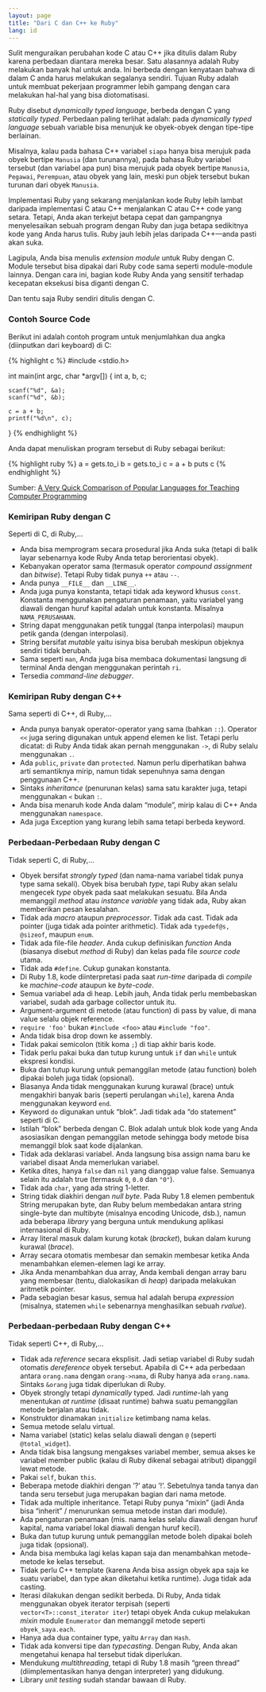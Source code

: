 ```yaml
---
layout: page
title: "Dari C dan C++ ke Ruby"
lang: id
---
```


Sulit menguraikan perubahan kode C atau C++ jika ditulis dalam Ruby
karena perbedaan diantara mereka besar. Satu alasannya adalah Ruby
melakukan banyak hal untuk anda. Ini berbeda dengan kenyataan bahwa di
dalam C anda harus melakukan segalanya sendiri. Tujuan Ruby adalah untuk
membuat pekerjaan programmer lebih gampang dengan cara melakukan hal-hal
yang bisa diotomatisasi.

Ruby disebut *dynamically typed language*, berbeda dengan C yang
*statically typed*. Perbedaan paling terlihat adalah: pada *dynamically
typed language* sebuah variable bisa menunjuk ke obyek-obyek dengan
tipe-tipe berlainan.

Misalnya, kalau pada bahasa C++ variabel `siapa` hanya bisa merujuk pada
obyek bertipe `Manusia` (dan turunannya), pada bahasa Ruby variabel
tersebut (dan variabel apa pun) bisa merujuk pada obyek bertipe
`Manusia`, `Pegawai`, `Perempuan`, atau obyek yang lain, meski pun objek
tersebut bukan turunan dari obyek `Manusia`.

Implementasi Ruby yang sekarang menjalankan kode Ruby lebih lambat
daripada implementasi C atau C++ menjalankan C atau C++ code yang
setara. Tetapi, Anda akan terkejut betapa cepat dan gampangnya
menyelesaikan sebuah program dengan Ruby dan juga betapa sedikitnya kode
yang Anda harus tulis. Ruby jauh lebih jelas daripada C++—anda pasti
akan suka.

Lagipula, Anda bisa menulis *extension module* untuk Ruby dengan C.
Module tersebut bisa dipakai dari Ruby code sama seperti module-module
lainnya. Dengan cara ini, bagian kode Ruby Anda yang sensitif terhadap
kecepatan eksekusi bisa diganti dengan C.

Dan tentu saja Ruby sendiri ditulis dengan C.

### Contoh Source Code

Berikut ini adalah contoh program untuk menjumlahkan dua angka
(diinputkan dari keyboard) di C:

{% highlight c %}
#include <stdio.h>

int main(int argc, char *argv[])
{
    int a, b, c;

    scanf("%d", &a);
    scanf("%d", &b);

    c = a + b;
    printf("%d\n", c);
}
{% endhighlight %}

Anda dapat menuliskan program tersebut di Ruby sebagai berikut:

{% highlight ruby %}
a = gets.to_i
b = gets.to_i
c = a + b
puts c
{% endhighlight %}

Sumber: [A Very Quick Comparison of Popular Languages for Teaching
Computer Programming][1]

### Kemiripan Ruby dengan C

Seperti di C, di Ruby,...

* Anda bisa memprogram secara prosedural jika Anda suka (tetapi di balik
  layar sebenarnya kode Ruby Anda tetap berorientasi obyek).
* Kebanyakan operator sama (termasuk operator *compound assignment* dan
  *bitwise*). Tetapi Ruby tidak punya `++` atau `--`.
* Anda punya `__FILE__` dan `__LINE__`.
* Anda juga punya konstanta, tetapi tidak ada keyword khusus `const`.
  Konstanta menggunakan pengaturan penamaan, yaitu variabel yang diawali
  dengan huruf kapital adalah untuk konstanta. Misalnya
  `NAMA_PERUSAHAAN`.
* String dapat menggunakan petik tunggal (tanpa interpolasi) maupun
  petik ganda (dengan interpolasi).
* String bersifat *mutable* yaitu isinya bisa berubah meskipun objeknya
  sendiri tidak berubah.
* Sama seperti `man`, Anda juga bisa membaca dokumentasi langsung di
  terminal Anda dengan menggunakan perintah `ri`.
* Tersedia *command-line debugger*.

### Kemiripan Ruby dengan C++

Sama seperti di C++, di Ruby,...

* Anda punya banyak operator-operator yang sama (bahkan `::`). Operator
  `<<` juga sering digunakan untuk append elemen ke list. Tetapi perlu
  dicatat: di Ruby Anda tidak akan pernah menggunakan `->`, di Ruby
  selalu menggunakan `.`.
* Ada `public`, `private` dan `protected`. Namun perlu diperhatikan
  bahwa arti semantiknya mirip, namun tidak sepenuhnya sama dengan
  penggunaan C++.
* Sintaks *inheritance* (penurunan kelas) sama satu karakter juga,
  tetapi menggunakan `<` bukan `:`.
* Anda bisa menaruh kode Anda dalam “module”, mirip kalau di C++ Anda
  menggunakan `namespace`.
* Ada juga Exception yang kurang lebih sama tetapi berbeda keyword.

### Perbedaan-Perbedaan Ruby dengan C

Tidak seperti C, di Ruby,...

* Obyek bersifat *strongly typed* (dan nama-nama variabel tidak punya
  type sama sekali). Obyek bisa berubah *type*, tapi Ruby akan selalu
  mengecek *type* obyek pada saat melakukan sesuatu. Bila Anda memanggil
  *method* atau *instance variable* yang tidak ada, Ruby akan memberikan
  pesan kesalahan.
* Tidak ada *macro* ataupun *preprocessor*. Tidak ada cast. Tidak ada
  pointer (juga tidak ada pointer arithmetic). Tidak ada `typedef@s,
  @sizeof`, maupun `enum`.
* Tidak ada file-file *header*. Anda cukup definisikan *function* Anda
  (biasanya disebut *method* di Ruby) dan kelas pada file *source code*
  utama.
* Tidak ada `#define`. Cukup gunakan konstanta.
* Di Ruby 1.8, kode diinterpretasi pada saat *run-time* daripada
  di *compile* ke *machine-code* ataupun ke *byte-code*.
* Semua variabel ada di heap. Lebih jauh, Anda tidak perlu membebaskan
  variabel, sudah ada garbage collector untuk itu.
* Argument-argument di metode (atau function) di pass by value, di mana
  value selalu objek reference.
* `require 'foo'` bukan `#include <foo>` atau `#include "foo"`.
* Anda tidak bisa drop down ke assembly.
* Tidak pakai semicolon (titik koma `;`) di tiap akhir baris kode.
* Tidak perlu pakai buka dan tutup kurung untuk `if` dan `while` untuk
  ekspresi kondisi.
* Buka dan tutup kurung untuk pemanggilan metode (atau function) boleh
  dipakai boleh juga tidak (opsional).
* Biasanya Anda tidak menggunakan kurung kurawal (brace) untuk
  mengakhiri banyak baris (seperti perulangan `while`), karena Anda
  menggunakan keyword `end`.
* Keyword `do` digunakan untuk “blok”. Jadi tidak ada “do statement”
  seperti di C.
* Istilah “blok” berbeda dengan C. Blok adalah untuk blok kode yang Anda
  asosiasikan dengan pemanggilan metode sehingga body metode bisa
  memanggil blok saat kode dijalankan.
* Tidak ada deklarasi variabel. Anda langsung bisa assign nama baru ke
  variabel disaat Anda memerlukan variabel.
* Ketika dites, hanya `false` dan `nil` yang dianggap value false.
  Semuanya selain itu adalah true (termasuk `0`, `0.0` dan `"0"`).
* Tidak ada `char`, yang ada string 1-letter.
* String tidak diakhiri dengan *null byte*. Pada Ruby 1.8 elemen
  pembentuk String merupakan byte, dan Ruby belum membedakan antara
  string single-byte dan multibyte (misalnya encoding Unicode, dsb.),
  namun ada beberapa *library* yang berguna untuk mendukung aplikasi
  internasional di Ruby.
* Array literal masuk dalam kurung kotak (*bracket*), bukan dalam kurung
  kurawal (*brace*).
* Array secara otomatis membesar dan semakin membesar ketika Anda
  menambahkan elemen-elemen lagi ke array.
* Jika Anda menambahkan dua array, Anda kembali dengan array baru yang
  membesar (tentu, dialokasikan di *heap*) daripada melakukan aritmetik
  pointer.
* Pada sebagian besar kasus, semua hal adalah berupa *expression*
  (misalnya, statemen `while` sebenarnya menghasilkan sebuah *rvalue*).

### Perbedaan-perbedaan Ruby dengan C++

Tidak seperti C++, di Ruby,...

* Tidak ada *reference* secara eksplisit. Jadi setiap variabel di Ruby
  sudah otomatis *dereference* obyek tersebut. Apabila di C++ ada
  perbedaan antara `orang.nama` dengan `orang->nama`, di Ruby hanya ada
  `orang.nama`. Sintaks `&orang` juga tidak diperlukan di Ruby.
* Obyek strongly tetapi *dynamically* typed. Jadi *runtime*-lah yang
  menentukan *at runtime* (disaat runtime) bahwa suatu pemanggilan
  metode berjalan atau tidak.
* Konstruktor dinamakan `initialize` ketimbang nama kelas.
* Semua metode selalu virtual.
* Nama variabel (static) kelas selalu diawali dengan `@`
  (seperti `@total_widget`).
* Anda tidak bisa langsung mengakses variabel member, semua akses ke
  variabel member public (kalau di Ruby dikenal sebagai atribut)
  dipanggil lewat metode.
* Pakai `self`, bukan `this`.
* Beberapa metode diakhiri dengan ’?’ atau ’!’. Sebetulnya tanda tanya
  dan tanda seru tersebut juga merupakan bagian dari nama metode.
* Tidak ada multiple inheritance. Tetapi Ruby punya “mixin” (jadi Anda
  bisa “inherit” / menurunkan semua metode instan dari module).
* Ada pengaturan penamaan (mis. nama kelas selalu diawali dengan huruf
  kapital, nama variabel lokal diawali dengan huruf kecil).
* Buka dan tutup kurung untuk pemanggilan metode boleh dipakai boleh
  juga tidak (opsional).
* Anda bisa membuka lagi kelas kapan saja dan menambahkan metode-metode
  ke kelas tersebut.
* Tidak perlu C++ template (karena Anda bisa assign obyek apa saja ke
  suatu variabel, dan type akan diketahui ketika runtime). Juga tidak
  ada casting.
* Iterasi dilakukan dengan sedikit berbeda. Di Ruby, Anda tidak
  menggunakan obyek iterator terpisah (seperti
  `vector<T>::const_iterator iter`) tetapi obyek Anda cukup melakukan
  *mixin* module `Enumerator` dan memanggil metode seperti
  `obyek_saya.each`.
* Hanya ada dua container type, yaitu `Array` dan `Hash`.
* Tidak ada konversi tipe dan *typecasting*. Dengan Ruby, Anda akan
  mengetahui kenapa hal tersebut tidak diperlukan.
* Mendukung *multithreading*, tetapi di Ruby 1.8 masih “green thread”
  (diimplementasikan hanya dengan interpreter) yang didukung.
* Library *unit testing* sudah standar bawaan di Ruby.



[1]: http://www.ariel.com.au/a/teaching-programming.html
